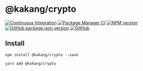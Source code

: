 # @kakang/crypto

[![Continuous Integration](https://github.com/kaka-repo/crypto/actions/workflows/ci.yml/badge.svg)](https://github.com/kaka-repo/crypto/actions/workflows/ci.yml)
[![Package Manager CI](https://github.com/kaka-repo/crypto/actions/workflows/package-manager-ci.yml/badge.svg)](https://github.com/kaka-repo/crypto/actions/workflows/package-manager-ci.yml)
[![NPM version](https://img.shields.io/npm/v/@kakang/crypto.svg?style=flat)](https://www.npmjs.com/package/@kakang/crypto)
[![GitHub package.json version](https://img.shields.io/github/package-json/v/kaka-repo/crypto)](https://github.com/kaka-repo/crypto)
[![GitHub](https://img.shields.io/github/license/kaka-repo/crypto)](https://github.com/kaka-repo/crypto)

## Install

```
npm install @kakang/crypto --save

yarn add @kakang/crypto
```
